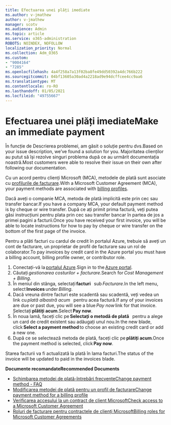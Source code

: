 ```yaml
---
title: Efectuarea unei plăți imediate
ms.author: v-jmathew
author: v-jmathew
manager: scotv
ms.audience: Admin
ms.topic: article
ms.service: o365-administration
ROBOTS: NOINDEX, NOFOLLOW
localization_priority: Normal
ms.collection: Adm_O365
ms.custom:
- "9004164"
- "7285"
ms.openlocfilehash: 4a4f258a7a13f02ba8fe49dd50392a4dc766b222
ms.sourcegitcommit: 04bf13605a30ad4a2218ad9e94dcffcee4cc9aa6
ms.translationtype: MT
ms.contentlocale: ro-RO
ms.lasthandoff: 01/05/2021
ms.locfileid: "49755667"
---
```

# <a name="make-an-immediate-payment"></a><span data-ttu-id="47127-102">Efectuarea unei plăți imediate</span><span class="sxs-lookup"><span data-stu-id="47127-102">Make an immediate payment</span></span>

<span data-ttu-id="47127-103">În funcție de Descrierea problemei, am găsit o soluție pentru dvs.</span><span class="sxs-lookup"><span data-stu-id="47127-103">Based on your issue description, we’ve found a solution for you.</span></span> <span data-ttu-id="47127-104">Majoritatea clienților au putut să își rezolve singuri problema după ce au urmărit documentația noastră.</span><span class="sxs-lookup"><span data-stu-id="47127-104">Most customers were able to resolve their issue on their own after following our documentation.</span></span>

<span data-ttu-id="47127-105">Cu un acord pentru clienți Microsoft (MCA), metodele de plată sunt asociate cu [profilurile de facturare](https://docs.microsoft.com/azure/billing/billing-how-to-change-credit-card?WT.mc_id=Portal-Microsoft_Azure_Support#change-payment-method-for-a-billing-profile).</span><span class="sxs-lookup"><span data-stu-id="47127-105">With a Microsoft Customer Agreement (MCA), your payment methods are associated with [billing profiles](https://docs.microsoft.com/azure/billing/billing-how-to-change-credit-card?WT.mc_id=Portal-Microsoft_Azure_Support#change-payment-method-for-a-billing-profile).</span></span>

<span data-ttu-id="47127-106">Dacă aveți o companie MCA, metoda de plată implicită este prin cec sau transfer bancar.</span><span class="sxs-lookup"><span data-stu-id="47127-106">If you have a company MCA, your default payment method is by cheque or wire transfer.</span></span> <span data-ttu-id="47127-107">După ce ați primit prima factură, veți putea găsi instrucțiuni pentru plata prin cec sau transfer bancar în partea de jos a primei pagini a facturii.</span><span class="sxs-lookup"><span data-stu-id="47127-107">Once you have received your first invoice, you will be able to locate instructions for how to pay by cheque or wire transfer on the bottom of the first page of the invoice.</span></span>

<span data-ttu-id="47127-108">Pentru a plăti facturi cu cardul de credit în portalul Azure, trebuie să aveți un cont de facturare, un proprietar de profil de facturare sau un rol de colaborator.</span><span class="sxs-lookup"><span data-stu-id="47127-108">To pay invoices by credit card in the Azure portal you must have a billing account, billing profile owner, or contributor role.</span></span>

1. <span data-ttu-id="47127-109">Conectați-vă la [portalul Azure](https://portal.azure.com/).</span><span class="sxs-lookup"><span data-stu-id="47127-109">Sign in to the [Azure portal](https://portal.azure.com/).</span></span>
2. <span data-ttu-id="47127-110">Căutați *gestionarea costurilor + facturare*.</span><span class="sxs-lookup"><span data-stu-id="47127-110">Search for *Cost Management + Billing*.</span></span>
3. <span data-ttu-id="47127-111">În meniul din stânga, selectați **facturi**   sub *Facturare*.</span><span class="sxs-lookup"><span data-stu-id="47127-111">In the left menu, select **Invoices** under *Billing*.</span></span>
4. <span data-ttu-id="47127-112">Dacă vreuna dintre facturi este scadentă sau scadentă, veți vedea un link cu *plată albastră acum*   pentru acea factură.</span><span class="sxs-lookup"><span data-stu-id="47127-112">If any of your invoices are due or past due, you will see a blue *Pay now* link for that invoice.</span></span> <span data-ttu-id="47127-113">Selectați **plătiți acum**.</span><span class="sxs-lookup"><span data-stu-id="47127-113">Select **Pay now**.</span></span>
5. <span data-ttu-id="47127-114">În noua lamă, faceți clic pe **Selectați o metodă de plată**   pentru a alege un card de credit existent sau adăugați unul nou.</span><span class="sxs-lookup"><span data-stu-id="47127-114">In the new blade, click **Select a payment method** to choose an existing credit card or add a new one.</span></span>
6. <span data-ttu-id="47127-115">După ce se selectează metoda de plată, faceți clic pe **plătiți acum**.</span><span class="sxs-lookup"><span data-stu-id="47127-115">Once the payment method is selected, click **Pay now**.</span></span>

<span data-ttu-id="47127-116">Starea facturii va fi actualizată la plată în lama facturi.</span><span class="sxs-lookup"><span data-stu-id="47127-116">The status of the invoice will be updated to paid in the invoices blade.</span></span>

<span data-ttu-id="47127-117">**Documente recomandate**</span><span class="sxs-lookup"><span data-stu-id="47127-117">**Recommended Documents**</span></span>

- [<span data-ttu-id="47127-118">Schimbarea metodei de plată-întrebări frecvente</span><span class="sxs-lookup"><span data-stu-id="47127-118">Change payment method - FAQ</span></span>](https://docs.microsoft.com/azure/billing/billing-how-to-change-credit-card?WT.mc_id=Portal-Microsoft_Azure_Support#frequently-asked-questions)
- [<span data-ttu-id="47127-119">Modificarea metodei de plată pentru un profil de facturare</span><span class="sxs-lookup"><span data-stu-id="47127-119">Change payment method for a billing profile</span></span>](https://docs.microsoft.com/azure/cost-management-billing/manage/change-credit-card?WT.mc_id=Portal-Microsoft_Azure_Support#manage-credit-cards-for-a-microsoft-customer-agreement)
- [<span data-ttu-id="47127-120">Verificarea accesului la un contract de client Microsoft</span><span class="sxs-lookup"><span data-stu-id="47127-120">Check access to a Microsoft Customer Agreement</span></span>](https://docs.microsoft.com/azure/cost-management-billing/manage/change-credit-card?WT.mc_id=Portal-Microsoft_Azure_Support%22%20%5Cl%20%22manage-credit-cards-for-a-microsoft-customer-agreement%22%20%5Ct%20%22_blank#check-the-type-of-your-account)
- [<span data-ttu-id="47127-121">Roluri de facturare pentru contractele de clienți Microsoft</span><span class="sxs-lookup"><span data-stu-id="47127-121">Billing roles for Microsoft Customer Agreements</span></span>](https://docs.microsoft.com/azure/cost-management-billing/manage/understand-mca-roles)
